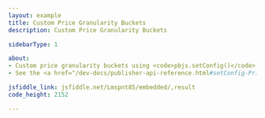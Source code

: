 ```yaml
---
layout: example
title: Custom Price Granularity Buckets
description: Custom Price Granularity Buckets

sidebarType: 1

about:
- Custom price granularity buckets using <code>pbjs.setConfig()</code>
- See the <a href="/dev-docs/publisher-api-reference.html#setConfig-Price-Granularity">the API reference</a> for more detail.

jsfiddle_link: jsfiddle.net/Lmspnt85/embedded/,result
code_height: 2152

---
```


<!--jsfiddle_link: jsfiddle_link: jsfiddle.net/Prebid_Examples/vq05dhnj/2/embedded/html,result-->

